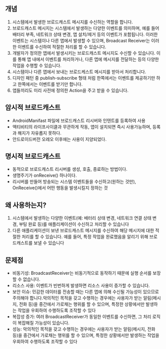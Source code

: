 ## 개념
1. 시스템에서 발생한 브로드캐스트 메시지를 수신하는 역할을 합니다.
2. 브로드캐스트 메시지는 시스템에서 발생하는 다양한 이벤트를 의미하며, 예를 들어 배터리 부족, 네트워크 상태 변경, 앱 설치/제거 등의 이벤트가 포함됩니다. 이러한 이벤트는 시스템이나 다른 앱에서 발생할 수 있으며, Broadcast Receiver는 이러한 이벤트를 수신하여 적절한 처리를 할 수 있습니다.
3.  개발자가 정의한 앱에서 발생시키는 브로드캐스트 메시지도 수신할 수 있습니다. 이를 통해 앱 내에서 이벤트를 처리하거나, 다른 앱에 메시지를 전달하는 등의 다양한 작업을 수행할 수 있습니다.
4. 시스템이나 다른 앱에서 보내는 브로드케스트 메시지를 받아서 처리합니다.
5. 디자인 패턴 중 publish-subscribe 형태 처럼 한쪽에서는 이벤트를 제공하기만 하고 한쪽에서는 이벤트를 받기만 합니다.
6. 앱들끼리도 미리 사전에 정의한 Action을 주고 받을 수 있습니다.
## 암시적 브로드캐스트
* AndroidManifast 파일에 브로드캐스트 리시버와 인텐트를 등록하여 사용
* 액티비티의 라이프사이클과 무관하게 작동, 앱이 설치되면 즉시 사용가능하며, 등록과 해지가 자유롭지 못하다.
* 안드로이드버전 오레오 이후에는 사용이 지양되었다.

## 명시적 브로드캐스트
* 동적으로 브로드캐스트 리시버를 생성, 호출, 종료하는 방법이다.
* 생명주기가 onReceive() 하나이다.
* 리시버를 만들어 방송되는 시스템 이벤트들을 수신하고(원하는 것만), OnReceive()에서 어떤 행동을 발생시킬지 정하는 것


## 왜 사용하는지?
1. 시스템에서 발생하는 다양한 이벤트(예: 배터리 상태 변경, 네트워크 연결 상태 변경, 부팅 완료 등)를 애플리케이션이 수신하고 처리할 수 있습니다
2. 다른 애플리케이션이 보낸 브로드캐스트 메시지를 수신하여 해당 메시지에 대한 적절한 처리를 할 수 있습니다. 예를 들어, 특정 작업을 완료했음을 알리기 위해 브로드캐스트를 보낼 수 있습니다
## 문제점 
* 비동기성: BroadcastReceiver는 비동기적으로 동작하기 때문에 실행 순서를 보장할 수 없습니다.
* 리소스 사용: 이벤트가 빈번하게 발생하면 리소스 사용이 증가할 수 있습니다.
* 보안 이슈: 민감한 데이터를 전송할 때는 다른 앱에 의해 수신될 가능성이 있으므로 주의해야 합니다.악의적인 목적을 갖고 수행하는 경우에는 사용자가 받는 알림(메시지, 전화 등)을 중간에서 가로채는 행위를 할 수 있으며, 특정한 상황에서만 발생하는 작업을 우회하여 수행하도록 조작할 수 있다
* 복잡성 증가: 여러 BroadcastReceiver가 동일한 이벤트를 수신하면, 그 처리 로직이 복잡해질 가능성이 있습니다.
* 성능: 악의적인 목적을 갖고 수행하는 경우에는 사용자가 받는 알림(메시지, 전화 등)을 중간에서 가로채는 행위를 할 수 있으며, 특정한 상황에서만 발생하는 작업을 우회하여 수행하도록 조작할 수 있다
